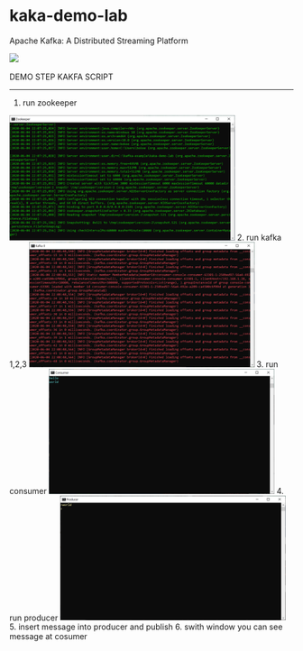 # kaka-demo-lab
Apache Kafka: A Distributed Streaming Platform

<img src="https://kafka.apache.org/images/kafka_diagram.png" width="400">

DEMO STEP KAKFA SCRIPT
<br>
__________________________________
1. run zookeeper
<img src="https://raw.githubusercontent.com/tarathep/kaka-demo-lab/master/img/cmd_z.PNG" width="400">
2. run kafka 1,2,3
<img src="https://raw.githubusercontent.com/tarathep/kaka-demo-lab/master/img/cmd_k.PNG" width="400">
3. run consumer
<img src="https://raw.githubusercontent.com/tarathep/kaka-demo-lab/master/img/cmd_c.PNG" width="400">
4. run producer
<img src="https://raw.githubusercontent.com/tarathep/kaka-demo-lab/master/img/cmd_p.PNG" width="400">
5. insert message into producer and publish
6. swith window you can see message at cosumer
